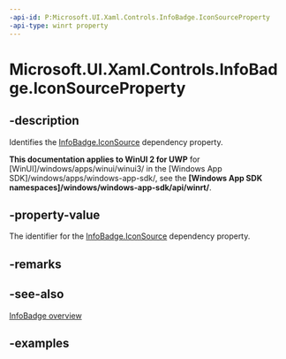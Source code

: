 ```yaml
---
-api-id: P:Microsoft.UI.Xaml.Controls.InfoBadge.IconSourceProperty
-api-type: winrt property
---
```


# Microsoft.UI.Xaml.Controls.InfoBadge.IconSourceProperty

<!--
public static Windows.UI.Xaml.DependencyProperty IconSourceProperty { get; }
-->

## -description

Identifies the [InfoBadge.IconSource](infobadge_iconsource.md) dependency property.

**This documentation applies to WinUI 2 for UWP** for [WinUI]/windows/apps/winui/winui3/ in the [Windows App SDK]/windows/apps/windows-app-sdk/, see the **[Windows App SDK namespaces]/windows/windows-app-sdk/api/winrt/**.

## -property-value

The identifier for the [InfoBadge.IconSource](infobadge_iconsource.md) dependency property.

## -remarks

## -see-also

[InfoBadge overview](/windows/apps/design/controls/info-badge)

## -examples
